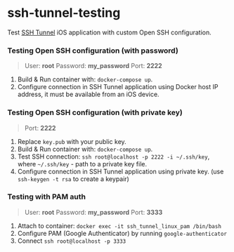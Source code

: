 # ssh-tunnel-testing

Test [SSH Tunnel](https://itunes.apple.com/us/app/ssh-tunnel/id1260223542) iOS application with custom Open SSH configuration.

### Testing Open SSH configuration (with password)

> User: **root** Password: **my_password** Port: **2222**

1. Build & Run container with: `docker-compose up`.
2. Configure connection in SSH Tunnel application using Docker host IP address, it must be available from an iOS device.

### Testing Open SSH configuration (with private key)

> Port: **2222**

1. Replace `key.pub` with your public key.
2. Build & Run container with: `docker-compose up`.
3. Test SSH connection: `ssh root@localhost -p 2222 -i ~/.ssh/key`, where `~/.ssh/key` - path to a private key file.
4. Configure connection in SSH Tunnel application using private key. (use `ssh-keygen -t rsa` to create a keypair)

### Testing with PAM auth

> User: **root** Password: **my_password** Port: **3333**

1. Attach to container: `docker exec -it ssh_tunnel_linux_pam /bin/bash`
2. Configure PAM (Google Authenticator) by running `google-authenticator`
3. Connect `ssh root@localhost -p 3333`
